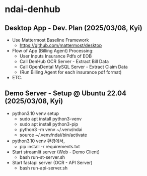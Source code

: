 # ndai-denhub

## Desktop App - Dev. Plan (2025/03/08, Kyi) 
  - Use Mattermost Baseline Framework 
    - https://github.com/mattermost/desktop 
  - Flow of App (Billing Agent) Processing: 
    - User Inputs Insurance Pdfs of EOB 
    - Call DenHub OCR Server - Extract Bill Data 
    - Call OpenDental MySQL Server - Extract Claim Data 
    - (Run Billing Agent for each insurance pdf format)
  - ETC.   

## Demo Server - Setup @ Ubuntu 22.04 (2025/03/08, Kyi)
- python3.10 venv setup 
  - sudo apt install python3-venv
  - sudo apt install python3-pip
  - python3 -m venv ~/.venv/ndai
  - source ~/.venv/ndai/bin/activate
- python3.10 venv 환경에서,
  - pip install -r requirements.txt
- Start streamlit server (Web - Demo Client)
  - bash run-st-server.sh 
- Start fastapi server (OCR - API Server)
  - bash run-api-server.sh 

